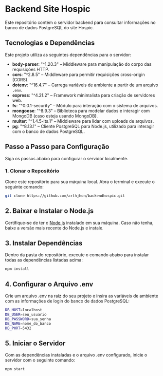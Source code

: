 # Backend Site Hospic

Este repositório contém o servidor backend para consultar informações no banco de dados PostgreSQL do site Hospic.

## Tecnologias e Dependências

Este projeto utiliza as seguintes dependências para o servidor:

- **body-parser**: "^1.20.3" – Middleware para manipulação do corpo das requisições HTTP.
- **cors**: "^2.8.5" – Middleware para permitir requisições cross-origin (CORS).
- **dotenv**: "^16.4.7" – Carrega variáveis de ambiente a partir de um arquivo `.env`.
- **express**: "^4.21.2" – Framework minimalista para criação de servidores web.
- **fs**: "^0.0.1-security" – Módulo para interação com o sistema de arquivos.
- **mongoose**: "^8.9.3" – Biblioteca para modelar dados e interagir com MongoDB (caso esteja usando MongoDB).
- **multer**: "^1.4.5-lts.1" – Middleware para lidar com uploads de arquivos.
- **pg**: "^8.13.1" – Cliente PostgreSQL para Node.js, utilizado para interagir com o banco de dados PostgreSQL.

## Passo a Passo para Configuração

Siga os passos abaixo para configurar o servidor localmente.

### 1. Clonar o Repositório

Clone este repositório para sua máquina local. Abra o terminal e execute o seguinte comando:

```bash
git clone https://github.com/arthjhon/backendhospic.git
```
## 2. Baixar e Instalar o Node.js
Certifique-se de ter o [Node.js](https://nodejs.org/pt) instalado em sua máquina. Caso não tenha, baixe a versão mais recente do Node.js e instale.

## 3. Instalar Dependências
Dentro da pasta do repositório, execute o comando abaixo para instalar todas as dependências listadas acima:
```bash
npm install
```
## 4. Configurar o Arquivo .env
Crie um arquivo .env na raiz do seu projeto e insira as variáveis de ambiente com as informações de login do banco de dados PostgreSQL: 
```bash
DB_HOST=localhost
DB_USER=seu_usuario
DB_PASSWORD=sua_senha
DB_NAME=nome_do_banco
DB_PORT=5432
```

## 5. Iniciar o Servidor
Com as dependências instaladas e o arquivo .env configurado, inicie o servidor com o seguinte comando:
```bash
npm start
```
